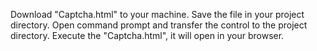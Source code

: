 Download "Captcha.html" to your machine.
Save the file in your project directory.
Open command prompt and transfer the control to the project directory.
Execute the "Captcha.html", it will open in your browser.
